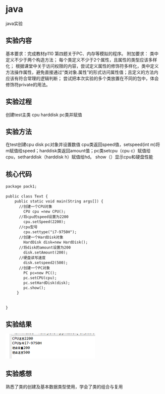 # java
java实验

## 实验内容
基本要求：完成教材p110 第四题关于PC、内存等模拟的程序。
附加要求：
类中定义不少于两个构造方法；
每个类定义不少于2个属性，且属性的类型应该多样化；
根据课堂中关于访问权限的内容，尝试定义属性的修饰符多样化，类中定义方法操作属性，避免直接通过“类对象.属性”的形式访问属性值；且定义的方法内应该有符合常理的逻辑判断；
尝试把本次实验的多个类放置在不同的包中，体会修饰符private的用法。

## 实验过程
创建test主类 cpu harddisk pc类并赋值
## 实验方法
在test创建cpu disk pc对象并设置数值 cpu类返回speed值，setspeed(int m)将m赋值给speed；harddisk类返回amount值；pc类setcpu（cpu c）赋值给cpu，setharddisk（harddisk h）赋值给hd。
show（）显示cpu和硬盘性能

## 核心代码
```
package pack1;

public class Text {
	public static void main(String args[]) {
	  //创建一个CPU对象
		CPU cpu =new CPU();
	  //将cpu的speed设置为2200
	    cpu.setSpeed(2200);
	  //cpu型号  
	    cpu.settype("i7-9750H");
	  //创建一个HardDisk对象
	    HardDisk disk=new HardDisk();
	  //将disk的amount设置为200
	    disk.setAmount(200);
	  //硬盘读写速度  
	    disk.setspeed2(500);
	  //创建一个PC对象
	    PC pc=new PC();
	    pc.setCPU(cpu);
	    pc.setHardDisk(disk);
	    pc.show();
	 }
	  
	 
}
```
## 实验结果
![](java实验结果.png)
## 实验感想
熟悉了类的创建及基本数据类型使用，学会了类的组合与复用
